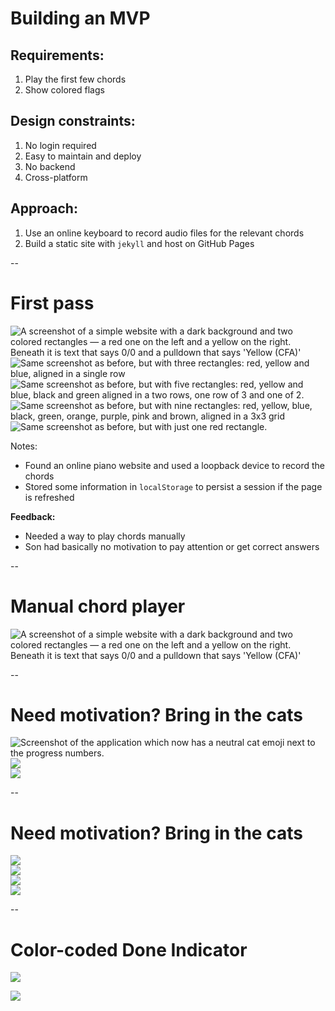 # Building an MVP

## Requirements:

1. Play the first few chords
2. Show colored flags

## Design constraints:

1. No login required
2. Easy to maintain and deploy
3. No backend
4. Cross-platform

## Approach:

1. Use an online keyboard to record audio files for the relevant chords
2. Build a static site with `jekyll` and host on GitHub Pages

--

# First pass

<div class="fragment disappearing-fragment fade-out" data-fragment-index="0">
    <img src="images/v000-mvp-yellow.png"
         class="screenshot"
         alt="A screenshot of a simple website with a dark background and two
              colored rectangles — a red one on the left and a yellow on the right.
              Beneath it is text that says 0/0 and a pulldown that says 'Yellow (CFA)'"
              />
</div>
<div class="gallery two-wide two-high fragment fade-in" data-fragment-index="0" >
    <div class="gallery-item">
        <img src="images/v000-mvp-blue.png"
             class="screenshot"
             alt="Same screenshot as before, but with three rectangles: red, yellow and blue, aligned in a single row"
                  />
    </div>
    <div class="gallery-item">
        <img src="images/v000-mvp-green.png"
             class="screenshot"
             alt="Same screenshot as before, but with five rectangles: red, yellow and blue, black and green aligned in a two rows, one row of 3 and one of 2."
                  />
    </div>
    <div class="gallery-item">
        <img src="images/v000-mvp-brown.png"
             class="screenshot"
             alt="Same screenshot as before, but with nine rectangles: red, yellow, blue, black, green, orange, purple, pink and brown, aligned in a 3x3 grid"
                  />
    </div>
    <div class="gallery-item">
        <img src="images/v000-mvp-red.png"
             class="screenshot"
             alt="Same screenshot as before, but with just one red rectangle."
                  />
    </div>
</div>

Notes:

- Found an online piano website and used a loopback device to record the chords
- Stored some information in `localStorage` to persist a session if the page is refreshed

**Feedback:**

- Needed a way to play chords manually
- Son had basically no motivation to pay attention or get correct answers

--

# Manual chord player

<img src="images/v001-trainer.png"
     class="splash screenshot"
     alt="A screenshot of a simple website with a dark background and two
          colored rectangles — a red one on the left and a yellow on the right.
          Beneath it is text that says 0/0 and a pulldown that says 'Yellow (CFA)'"
          />

--

# Need motivation? Bring in the cats

<div class="fragment disappearing-fragment nospace-fragment fade-out" data-fragment-index="0">
    <img src="images/v002-cat-faces.png"
         class="splash screenshot"
         alt="Screenshot of the application which now has a neutral cat emoji next to the progress numbers."
              />
</div>

<div class="gallery two-high fragment fade-in" data-fragment-index="0">
    <div class="gallery-item">
        <img src="images/v002-cat-hearts.png"
             class="screenshot"
        />
    </div>
    <div class="gallery-item">
        <img src="images/v002-cat-eek.png"
             class="screenshot"
             />
    </div>
<div>

--

# Need motivation? Bring in the cats

<div class="gallery two-wide two-high">
    <div class="gallery-item">
        <img src="images/v002-cat-faces-0-happy.png"
             class="screenshot"
        />
    </div>
    <div class="gallery-item">
        <img src="images/v002-cat-faces-1-neutral.png"
             class="screenshot"
             />
    </div>
    <div class="gallery-item">
        <img src="images/v002-cat-faces-2-mad.png"
             class="screenshot"
        />
    </div>
    <div class="gallery-item">
        <img src="images/v002-cat-faces-3-sad.png"
             class="screenshot"
             />
    </div>
<div>

--

# Color-coded Done Indicator

<img src="images/v003-done-indicator.png"
     class="splash screenshot fragment disappearing-fragment nospace-fragment fade-out"
     data-fragment-index="0"
          />

<img src="images/v003-done-indicator-perfect-score.png"
     class="splash screenshot fragment fade-in"
     data-fragment-index="0"
          />

